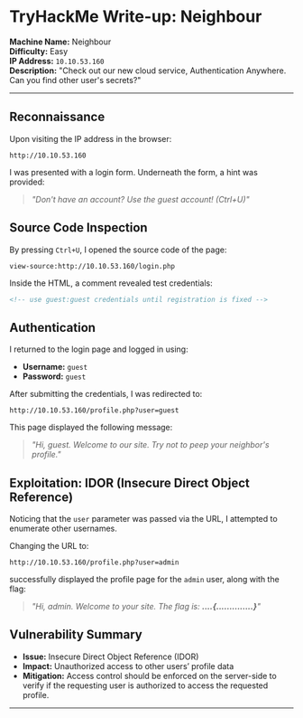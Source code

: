 # TryHackMe Write-up: Neighbour

**Machine Name:** Neighbour  
**Difficulty:** Easy  
**IP Address:** `10.10.53.160`  
**Description:** "Check out our new cloud service, Authentication Anywhere. Can you find other user's secrets?"

---

## Reconnaissance

Upon visiting the IP address in the browser:

```
http://10.10.53.160
```

I was presented with a login form. Underneath the form, a hint was provided:

> _"Don't have an account? Use the guest account! (Ctrl+U)"_

## Source Code Inspection

By pressing `Ctrl+U`, I opened the source code of the page:

```
view-source:http://10.10.53.160/login.php
```

Inside the HTML, a comment revealed test credentials:

```html
<!-- use guest:guest credentials until registration is fixed -->
```

## Authentication

I returned to the login page and logged in using:

- **Username:** `guest`
- **Password:** `guest`

After submitting the credentials, I was redirected to:

```
http://10.10.53.160/profile.php?user=guest
```

This page displayed the following message:

> _"Hi, guest. Welcome to our site. Try not to peep your neighbor's profile."_

## Exploitation: IDOR (Insecure Direct Object Reference)

Noticing that the `user` parameter was passed via the URL, I attempted to enumerate other usernames.

Changing the URL to:

```
http://10.10.53.160/profile.php?user=admin
```

successfully displayed the profile page for the `admin` user, along with the flag:

> _"Hi, admin. Welcome to your site. The flag is: **....{..............}**"_

## Vulnerability Summary

- **Issue:** Insecure Direct Object Reference (IDOR)
- **Impact:** Unauthorized access to other users’ profile data
- **Mitigation:** Access control should be enforced on the server-side to verify if the requesting user is authorized to access the requested profile.

---


